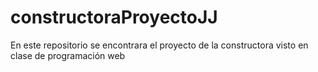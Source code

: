 # constructoraProyectoJJ
En este repositorio se encontrara el proyecto de la constructora visto en clase de programación web
